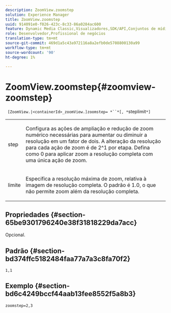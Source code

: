 ```yaml
---
description: ZoomView.zoomstep
solution: Experience Manager
title: ZoomView.zoomstep
uuid: 914091e0-f026-423c-8c33-86a0284ac600
feature: Dynamic Media Classic,Visualizadores,SDK/API,Conjuntos de mídias mistas
role: Desenvolvedor,Profissional de negócios
translation-type: tm+mt
source-git-commit: 469d1a5c43a972116a8a2efb0de5708800130a99
workflow-type: tm+mt
source-wordcount: '90'
ht-degree: 1%

---
```



# ZoomView.zoomstep{#zoomview-zoomstep}

` [ZoomView.|<containerId>_zoomView.]zoomstep= *``*[, *`steplimit`*]`

<table id="table_1D425B7685D448459CD3FE8D683C813C"> 
 <tbody> 
  <tr> 
   <td colname="col1"> <p> <span class="codeph"><span class="varname"> step</span></span> </p> </td> 
   <td colname="col2"> <p> Configura as ações de ampliação e redução de zoom numérico necessárias para aumentar ou diminuir a resolução em um fator de dois. A alteração da resolução para cada ação de zoom é de 2^1 por etapa. Defina como <span class="codeph"> 0</span> para aplicar zoom a resolução completa com uma única ação de zoom. </p> </td> 
  </tr> 
  <tr> 
   <td colname="col1"> <p> <span class="codeph"><span class="varname"> limite</span></span> </p> </td> 
   <td colname="col2"> <p> Especifica a resolução máxima de zoom, relativa à imagem de resolução completa. O padrão é <span class="codeph"> 1.0</span>, o que não permite zoom além da resolução completa. </p> </td> 
  </tr> 
 </tbody> 
</table>

## Propriedades {#section-65be9301796240e38f31818229da7acc}

Opcional.

## Padrão {#section-bd374ffc5182484faa77a7a3c8fa70f2}

`1,1`

## Exemplo {#section-bd6c4249bccf44aab13fee8552f5a8b3}

`zoomstep=2,3`
